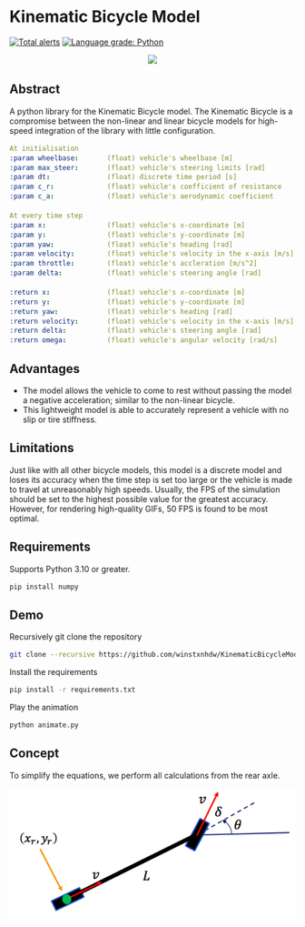 # Kinematic Bicycle Model

[![Total alerts](https://img.shields.io/lgtm/alerts/g/winstxnhdw/KinematicBicycleModel.svg?logo=lgtm&logoWidth=18)](https://lgtm.com/projects/g/winstxnhdw/KinematicBicycleModel/alerts/)
[![Language grade: Python](https://img.shields.io/lgtm/grade/python/g/winstxnhdw/KinematicBicycleModel.svg?logo=lgtm&logoWidth=18)](https://lgtm.com/projects/g/winstxnhdw/KinematicBicycleModel/context:python)

<div align="center">
	<img src="resources/animation_wide.gif" />
</div>
   
## Abstract

A python library for the Kinematic Bicycle model. The Kinematic Bicycle is a compromise between the non-linear and linear bicycle models for high-speed integration of the library with little configuration.

```yaml
At initialisation
:param wheelbase:       (float) vehicle's wheelbase [m]
:param max_steer:       (float) vehicle's steering limits [rad]
:param dt:              (float) discrete time period [s]
:param c_r:             (float) vehicle's coefficient of resistance 
:param c_a:             (float) vehicle's aerodynamic coefficient

At every time step  
:param x:               (float) vehicle's x-coordinate [m]
:param y:               (float) vehicle's y-coordinate [m]
:param yaw:             (float) vehicle's heading [rad]
:param velocity:        (float) vehicle's velocity in the x-axis [m/s]
:param throttle:        (float) vehicle's accleration [m/s^2]
:param delta:           (float) vehicle's steering angle [rad]

:return x:              (float) vehicle's x-coordinate [m]
:return y:              (float) vehicle's y-coordinate [m]
:return yaw:            (float) vehicle's heading [rad]
:return velocity:       (float) vehicle's velocity in the x-axis [m/s]
:return delta:          (float) vehicle's steering angle [rad]
:return omega:          (float) vehicle's angular velocity [rad/s]
```

## Advantages

- The model allows the vehicle to come to rest without passing the model a negative acceleration; similar to the non-linear bicycle.
- This lightweight model is able to accurately represent a vehicle with no slip or tire stiffness.

## Limitations

Just like with all other bicycle models, this model is a discrete model and loses its accuracy when the time step is set too large or the vehicle is made to travel at unreasonably high speeds. Usually, the FPS of the simulation should be set to the highest possible value for the greatest accuracy. However, for rendering high-quality GIFs, 50 FPS is found to be most optimal.

## Requirements

Supports Python 3.10 or greater.

```bash
pip install numpy
```

## Demo

Recursively git clone the repository

```bash
git clone --recursive https://github.com/winstxnhdw/KinematicBicycleModel.git
```

Install the requirements

```bash
pip install -r requirements.txt
```

Play the animation

```bash
python animate.py
```

## Concept

To simplify the equations, we perform all calculations from the rear axle.

<div align="center">
	<img src="resources/KinematicBicycleModel.png" />
</div>
